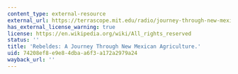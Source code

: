 ```yaml
---
content_type: external-resource
external_url: https://terrascope.mit.edu/radio/journey-through-new-mexican-agriculture/
has_external_license_warning: true
license: https://en.wikipedia.org/wiki/All_rights_reserved
status: ''
title: 'Rebeldes: A Journey Through New Mexican Agriculture.'
uid: 74208ef8-e9e8-4dba-a6f3-a172a2979a24
wayback_url: ''
---
```

